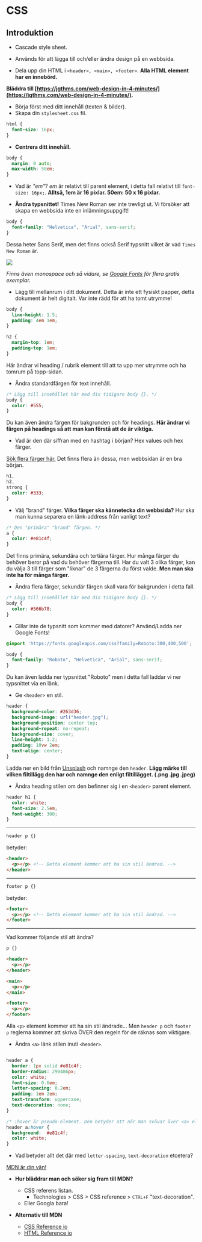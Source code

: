# CSS

## Introduktion

* Cascade style sheet.
* Används för att lägga till och/eller ändra design på en webbsida.

* Dela upp din HTML i `<header>, <main>, <footer>`. **Alla HTML element har en innebörd.**

**Bläddra till [https://jgthms.com/web-design-in-4-minutes/](https://jgthms.com/web-design-in-4-minutes/).**

* Börja först med ditt innehåll (texten & bilder).
* Skapa din `stylesheet.css` fil.

```css
html {
  font-size: 16px;
}
```

* **Centrera ditt innehåll.**

```css
body {
  margin: 0 auto;
  max-width: 50em;
}
```

* Vad är *"em"*? *em* är relativt till parent element, i detta fall relativt till `font-size: 16px;`. **Alltså, 1em är 16 pixlar. 50em: 50 x 16 pixlar.**

* **Ändra typsnittet!** Times New Roman ser inte trevligt ut. Vi försöker att skapa en webbsida inte en inlämningsuppgift!

```css
body {
  font-family: "Helvetica", "Arial", sans-serif;
}
```

Dessa heter Sans Serif, men det finns också Serif typsnitt vilket är vad `Times New Roman` är.

<img src="https://about.easil.com/wp-content/uploads/blog-graphic-02-1024x364-1-800x284.png">

*Finns även monospace och så vidare, se [Google Fonts](https://fonts.google.com/) för flera gratis exemplar.*

* Lägg till mellanrum i ditt dokument. Detta är inte ett fysiskt papper, detta dokument är helt digitalt. Var inte rädd för att ha tomt utrymme!

```css
body {
  line-height: 1.5;
  padding: 4em 1em;
}

h2 {
  margin-top: 1em;
  padding-top: 1em;
}
```

Här ändrar vi heading / rubrik element till att ta upp mer utrymme och ha tomrum på topp-sidan.

* Ändra standardfärgen för text innehåll.

```css
/* Lägg till innehållet här med din tidigare body {}. */
body {
  color: #555;
}
```

Du kan även ändra färgen för bakgrunden och för headings. **Här ändrar vi färgen på headings så att man kan förstå att de är viktiga.**

* Vad är den där siffran med en hashtag i början? Hex values och hex färger.

[Sök flera färger här.](https://encycolorpedia.com/named) Det finns flera än dessa, men webbsidan är en bra början.

```css
h1,
h2,
strong {
  color: #333;
}
```

* Välj "brand" färger. **Vilka färger ska kännetecka din webbsida?** Hur ska man kunna separera en länk-address från vanligt text?

```css
/* Den "primära" "brand" färgen. */
a {
  color: #e81c4f;
}
```

Det finns primära, sekundära och tertiära färger. Hur många färger du behöver beror på vad du behöver färgerna till. Har du valt 3 olika färger, kan du välja 3 till färger som "liknar" de 3 färgerna du först valde. **Men man ska inte ha för många färger.**

* Ändra flera färger, sekundär färgen skall vara för bakgrunden i detta fall.

```css
/* Lägg till innehållet här med din tidigare body {}. */
body {
  color: #566b78;
}
```

* Gillar inte de typsnitt som kommer med datorer? Använd/Ladda ner Google Fonts!

```css
@import 'https://fonts.googleapis.com/css?family=Roboto:300,400,500';

body {
  font-family: "Roboto", "Helvetica", "Arial", sans-serif;
}
```

Du kan även ladda ner typsnittet "Roboto" men i detta fall laddar vi ner typsnittet via en länk.

* Ge `<header>` en stil.

```css
header {
  background-color: #263d36;
  background-image: url("header.jpg");
  background-position: center top;
  background-repeat: no-repeat;
  background-size: cover;
  line-height: 1.2;
  padding: 10vw 2em;
  text-align: center;
}
```

Ladda ner en bild från [Unsplash](https://unsplash.com/) och namnge den `header`. **Lägg märke till vilken filtillägg den har och namnge den enligt filtillägget. (.png .jpg .jpeg)**

* Ändra heading stilen om den befinner sig i en `<header>` parent element.

```css
header h1 {
  color: white;
  font-size: 2.5em;
  font-weight: 300;
}
```

---

```css
header p {}
```

betyder:

```html
<header>
  <p></p> <!-- Detta element kommer att ha sin stil ändrad. -->
</header>
```

---

```css
footer p {}
```

betyder:

```html
<footer>
  <p></p> <!-- Detta element kommer att ha sin stil ändrad. -->
</footer>
```

---

Vad kommer följande stil att ändra?

```css
p {}
```

```html
<header>
  <p></p>
</header>

<main>
  <p></p>
</main>

<footer>
  <p></p>
</footer>
```

Alla `<p>` element kommer att ha sin stil ändrade... Men `header p` och `footer p` reglerna kommer att skriva ÖVER den regeln för de räknas som viktigare.

* Ändra `<a>` länk stilen inuti `<header>`.

```css

header a {
  border: 1px solid #e81c4f;
  border-radius: 290486px;
  color: white;
  font-size: 0.6em;
  letter-spacing: 0.2em;
  padding: 1em 2em;
  text-transform: uppercase;
  text-decoration: none;
}

/* :hover är pseudo-element. Den betyder att när man svävar över <a> elementet skall följande ändras: */
header a:hover {
  background:  #e81c4f;
  color: white;
}
```

* Vad betyder allt det där med `letter-spacing`, `text-decoration` etcetera?

[MDN är din vän!](https://developer.mozilla.org/)

* **Hur bläddrar man och söker sig fram till MDN?**
  * CSS referens listan.
    * Technologies > CSS > CSS reference > `CTRL+F` "text-decoration".
  * Eller Googla bara!

* **Alternativ till MDN**
  * [CSS Reference io](https://cssreference.io/)
  * [HTML Reference io](https://htmlreference.io/)
